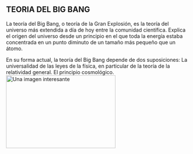 ## TEORIA DEL BIG BANG 
La teoría del Big Bang, o teoría de la Gran Explosión, es la teoría del universo más extendida a día de hoy entre la comunidad científica. Explica el origen del universo desde un principio en el que toda la energía estaba concentrada en un punto diminuto de un tamaño más pequeño que un átomo.

En su forma actual, la teoría del Big Bang depende de dos suposiciones: La universalidad de las leyes de la física, en particular de la teoría de la relatividad general. El principio cosmológico.
<img src="https://t3.ftcdn.net/jpg/05/80/97/18/360_F_580971891_nSpUhtdqQh2tyA8fDNkB8s91NZEwqb2f.jpg" alt="Una imagen interesante" width="300" height="200" />


